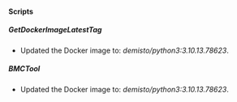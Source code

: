 #### Scripts
##### GetDockerImageLatestTag

- Updated the Docker image to: *demisto/python3:3.10.13.78623*.

##### BMCTool
- Updated the Docker image to: *demisto/python3:3.10.13.78623*.